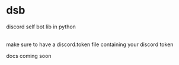 # dsb
discord self bot lib in python<br><br>

make sure to have a discord.token file containing your discord token

docs coming soon
